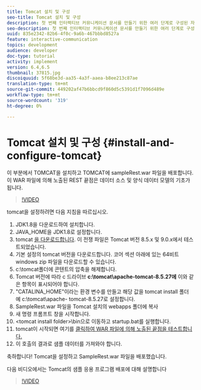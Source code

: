```yaml
---
title: Tomcat 설치 및 구성
seo-title: Tomcat 설치 및 구성
description: 첫 번째 인터랙티브 커뮤니케이션 문서를 만들기 위한 여러 단계로 구성된 자습서의 1부분입니다. 이 부분에서는 TOMCAT를 설치하고 TOMCAT에 sampleRest.war 파일을 배포합니다. 이 WAR 파일에 의해 노출된 REST 끝점은 데이터 소스 및 양식 데이터 모델의 기초가 됩니다.
seo-description: 첫 번째 인터랙티브 커뮤니케이션 문서를 만들기 위한 여러 단계로 구성된 자습서의 1부분입니다. 이 부분에서는 TOMCAT를 설치하고 TOMCAT에 sampleRest.war 파일을 배포합니다. 이 WAR 파일에 의해 노출된 REST 끝점은 데이터 소스 및 양식 데이터 모델의 기초가 됩니다.
uuid: 835e2342-82b6-4f0c-9a6b-467bbbd8527a
feature: interactive-communication
topics: development
audience: developer
doc-type: tutorial
activity: implement
version: 6.4,6.5
thumbnail: 37815.jpg
discoiquuid: 5f68be3d-aa35-4a3f-aaea-b8ee213c87ae
translation-type: tm+mt
source-git-commit: 449202af47b6bbcd9f860d5c5391d1f7096d489e
workflow-type: tm+mt
source-wordcount: '319'
ht-degree: 0%

---
```



# Tomcat 설치 및 구성 {#install-and-configure-tomcat}

이 부분에서 TOMCAT을 설치하고 TOMCAT에 sampleRest.war 파일을 배포합니다. 이 WAR 파일에 의해 노출된 REST 끝점은 데이터 소스 및 양식 데이터 모델의 기초가 됩니다.

>[!VIDEO](https://video.tv.adobe.com/v/37815/?quality=9&learn=on)

tomcat을 설정하려면 다음 지침을 따르십시오.

1. JDK1.8을 다운로드하여 설치합니다.
2. JAVA_HOME을 JDK1.8로 설정합니다.
3. tomcat [을 다운로드합니다](https://tomcat.apache.org/). 이 전쟁 파일은 Tomcat 버전 8.5.x 및 9.0.x에서 테스트되었습니다.
4. 기본 설정의 tomcat 버전을 다운로드합니다. 코어 섹션 아래에 있는 64비트 windows zip 파일을 다운로드할 수 있습니다.
5. c:\tomcat폴더에 콘텐트의 압축을 해제합니다.
6. Tomcat 버전에 따라 c 드라이브 **c:\tomcat\apache-tomcat-8.5.27에** 이와 같은 항목이 표시되어야 합니다.
7. &quot;CATALINA_HOME&quot;이라는 환경 변수를 만들고 해당 값을 tomcat install 폴더 예 c:\tomcat\apache- tomcat-8.5.27로 설정합니다.
8. SampleRest.war 파일을 Tomcat 설치의 webapps 폴더에 복사
9. 새 명령 프롬프트 창을 시작합니다.
10. &lt;tomcat install folder>\bin으로 이동하고 startup.bat를 실행합니다.
11. tomcat이 시작되면 여기를 [클릭하여 WAR 파일에 의해 노출된 끝점을 테스트합니다.](http://localhost:8080/SampleRest/webapi/getStatement/9586)
12. 이 호출의 결과로 샘플 데이터를 가져와야 합니다.

축하합니다! Tomcat을 설정하고 SampleRest.war 파일을 배포했습니다.

다음 비디오에서는 Tomcat의 샘플 응용 프로그램 배포에 대해 설명합니다
>[!VIDEO](https://video.tv.adobe.com/v/37815)